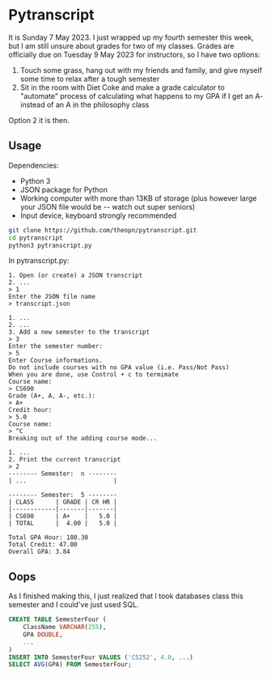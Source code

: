 # Pytranscript

It is Sunday 7 May 2023. I just wrapped up my fourth semester this week, but I am still unsure about grades for two of my classes. Grades are officially due on Tuesday 9 May 2023 for instructors, so I have two options:

1. Touch some grass, hang out with my friends and family, and give myself some time to relax after a tough semester
2. Sit in the room with Diet Coke and make a grade calculator to "automate" process of calculating what happens to my GPA if I get an A- instead of an A in the philosophy class

Option 2 it is then.

## Usage

Dependencies:

- Python 3
- JSON package for Python
- Working computer with more than 13KB of storage (plus however large your JSON file would be -- watch out super seniors)
- Input device, keyboard strongly recommended

```sh
git clone https://github.com/theopn/pytranscript.git
cd pytranscript
python3 pytranscript.py
```

In pytranscript.py:

```
1. Open (or create) a JSON transcript
2. ...
> 1
Enter the JSON file name
> transcript.json

1. ...
2. ...
3. Add a new semester to the transcript
> 3
Enter the semester number:
> 5
Enter Course informations.
Do not include courses with no GPA value (i.e. Pass/Not Pass)
When you are done, use Control + c to termimate
Course name:
> CS690
Grade (A+, A, A-, etc.):
> A+
Credit hour:
> 5.0
Course name:
> ^C
Breaking out of the adding course mode...

1. ...
2. Print the current transcript
> 2
-------- Semester:  n --------
| ...                        |

-------- Semester:  5 --------
| CLASS      | GRADE | CR HR |
|------------|-------|-------|
| CS690      | A+    |   5.0 |
| TOTAL      |  4.00 |   5.0 |

Total GPA Hour: 180.30
Total Credit: 47.00
Overall GPA: 3.84
```

## Oops

As I finished making this, I just realized that I took databases class this semester and I could've just used SQL.

```sql
CREATE TABLE SemesterFour (
    ClassName VARCHAR(255),
    GPA DOUBLE,
    ...
)
INSERT INTO SemesterFour VALUES ('CS252', 4.0, ...)
SELECT AVG(GPA) FROM SemesterFour;
```

